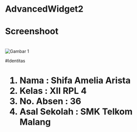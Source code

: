 # AdvancedWidget2 <h1>

# Screenshoot <h1>
![Gambar 1](http://imageshack.com/a/img922/9569/q5yTxc.jpg)

#Identitas<h1> 
1. Nama : Shifa Amelia Arista 
2. Kelas : XII RPL 4 
3. No. Absen : 36 
4. Asal Sekolah : SMK Telkom Malang
